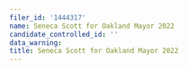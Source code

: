 ```yaml
---
filer_id: '1444317'
name: Seneca Scott for Oakland Mayor 2022
candidate_controlled_id: ''
data_warning: 
title: Seneca Scott for Oakland Mayor 2022
---
```

